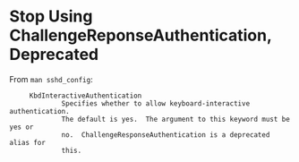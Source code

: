 # Stop Using ChallengeReponseAuthentication, Deprecated

From `man sshd_config`:

```
     KbdInteractiveAuthentication
             Specifies whether to allow keyboard-interactive authentication.
             The default is yes.  The argument to this keyword must be yes or
             no.  ChallengeResponseAuthentication is a deprecated alias for
             this.
```
